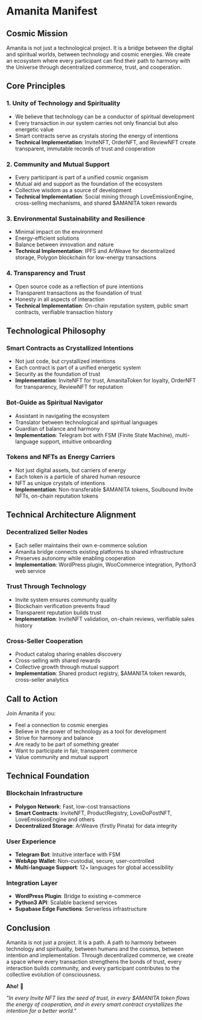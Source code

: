 # Amanita Manifest

## Cosmic Mission

Amanita is not just a technological project. It is a bridge between the digital and spiritual worlds, between technology and cosmic energies. We create an ecosystem where every participant can find their path to harmony with the Universe through decentralized commerce, trust, and cooperation.

## Core Principles

### 1. Unity of Technology and Spirituality
- We believe that technology can be a conductor of spiritual development
- Every transaction in our system carries not only financial but also energetic value
- Smart contracts serve as crystals storing the energy of intentions
- **Technical Implementation**: InviteNFT, OrderNFT, and ReviewNFT create transparent, immutable records of trust and cooperation

### 2. Community and Mutual Support
- Every participant is part of a unified cosmic organism
- Mutual aid and support as the foundation of the ecosystem
- Collective wisdom as a source of development
- **Technical Implementation**: Social mining through LoveEmissionEngine, cross-selling mechanisms, and shared $AMANITA token rewards

### 3. Environmental Sustainability and Resilience
- Minimal impact on the environment
- Energy-efficient solutions
- Balance between innovation and nature
- **Technical Implementation**: IPFS and ArWeave for decentralized storage, Polygon blockchain for low-energy transactions

### 4. Transparency and Trust
- Open source code as a reflection of pure intentions
- Transparent transactions as the foundation of trust
- Honesty in all aspects of interaction
- **Technical Implementation**: On-chain reputation system, public smart contracts, verifiable transaction history

## Technological Philosophy

### Smart Contracts as Crystallized Intentions
- Not just code, but crystallized intentions
- Each contract is part of a unified energetic system
- Security as the foundation of trust
- **Implementation**: InviteNFT for trust, AmanitaToken for loyalty, OrderNFT for transparency, ReviewNFT for reputation

### Bot-Guide as Spiritual Navigator
- Assistant in navigating the ecosystem
- Translator between technological and spiritual languages
- Guardian of balance and harmony
- **Implementation**: Telegram bot with FSM (Finite State Machine), multi-language support, intuitive onboarding

### Tokens and NFTs as Energy Carriers
- Not just digital assets, but carriers of energy
- Each token is a particle of shared human resource
- NFT as unique crystals of intentions
- **Implementation**: Non-transferable $AMANITA tokens, Soulbound Invite NFTs, on-chain reputation tokens

## Technical Architecture Alignment

### Decentralized Seller Nodes
- Each seller maintains their own e-commerce solution
- Amanita bridge connects existing platforms to shared infrastructure
- Preserves autonomy while enabling cooperation
- **Implementation**: WordPress plugin, WooCommerce integration, Python3 web service

### Trust Through Technology
- Invite system ensures community quality
- Blockchain verification prevents fraud
- Transparent reputation builds trust
- **Implementation**: InviteNFT validation, on-chain reviews, verifiable sales history

### Cross-Seller Cooperation
- Product catalog sharing enables discovery
- Cross-selling with shared rewards
- Collective growth through mutual support
- **Implementation**: Shared product registry, $AMANITA token rewards, cross-seller analytics

## Call to Action

Join Amanita if you:
- Feel a connection to cosmic energies
- Believe in the power of technology as a tool for development
- Strive for harmony and balance
- Are ready to be part of something greater
- Want to participate in fair, transparent commerce
- Value community and mutual support

## Technical Foundation

### Blockchain Infrastructure
- **Polygon Network**: Fast, low-cost transactions
- **Smart Contracts**: InviteNFT, ProductRegistry, LoveDoPostNFT, LoveEmissionEngine and others
- **Decentralized Storage**: ArWeave (firstly Pinata) for data integrity

### User Experience
- **Telegram Bot**: Intuitive interface with FSM
- **WebApp Wallet**: Non-custodial, secure, user-controlled
- **Multi-language Support**: 12+ languages for global accessibility

### Integration Layer
- **WordPress Plugin**: Bridge to existing e-commerce
- **Python3 API**: Scalable backend services
- **Supabase Edge Functions**: Serverless infrastructure

## Conclusion

Amanita is not just a project. It is a path. A path to harmony between technology and spirituality, between humans and the cosmos, between intention and implementation. Through decentralized commerce, we create a space where every transaction strengthens the bonds of trust, every interaction builds community, and every participant contributes to the collective evolution of consciousness.

**Aho!** 🌟

*"In every Invite NFT lies the seed of trust, in every $AMANITA token flows the energy of cooperation, and in every smart contract crystallizes the intention for a better world."* 